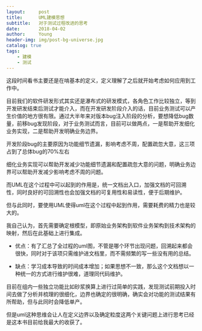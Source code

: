 ```yaml
---
layout:     post
title:      UML建模思想
subtitle:   对于测试过程改进的思考
date:       2018-04-02
author:     Young
header-img: img/post-bg-universe.jpg
catalog: true
tags:
    - 建模
    - 测试
---
```


这段时间看书主要还是在啃基本的定义，定义理解了之后就开始考虑如何应用到工作中。

目前我们的软件研发形式其实还是瀑布式的研发模式，各角色工作比较独立，等到开发研发结束后测试才能介入，而在开发研发阶段介入的话，目前业务测试可以产生价值的地方很有限。通过大半年来对版本bug注入阶段的分析，要想降低bug数量，前移bug发现阶段，对于业务测试而言，目前可以做两点，一是帮助开发细化业务实现，二是帮助开发明确业务边界。

开发阶段bug的主要原因为功能细节遗漏，影响考虑不周，配置疏忽大意，这三项占到了总体bug的70%左右

细化业务实现可以帮助开发减少功能细节遗漏和配置疏忽大意的问题，明确业务边界可以帮助开发减少影响考虑不周的问题。

而UML在这个过程中可以起到的作用是，统一文档出入口，加强文档的可回溯性，同时良好的可回溯性也会加强文档的可复用性和易读性，便于后期维护。

但与此同时，要使用UML使得uml在这个过程中起到作用，需要耗费的精力也是较大的。

我自己认为，首先需要确定根模型，即原始业务架构到软件业务架构到技术架构的映射，然后在此基础上进行集成。

- 优点：有了汇总了全过程的uml图，不管是哪个环节出现问题，回溯起来都会很快，同时对于该项只需维护进文档里，而不需频繁的写一些没有用的总结。

- 缺点：学习成本导致的时间成本增加；如果思想不一致，那么这个文档想以一种统一的方式进行维护很难，道理同代码维护。

目前在组内一些独立功能比如砂浆换算上进行过简单的实践，发现测试前期投入时间去做了分析并梳理的很细化，边界也确定的很明确，确实会对功能的测试结果有所帮助，但与此同时会降低单产。

但是uml这种思维会让人在定义边界以及确定粒度这两个关键问题上进行思考已经是这本书目前给我最大的收获了。


